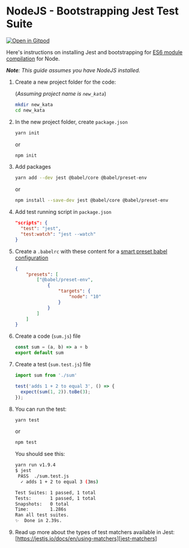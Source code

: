 # NodeJS - Bootstrapping Jest Test Suite

[![Open in Gitpod](https://gitpod.io/button/open-in-gitpod.svg)](https://gitpod.io/#https://github.com/CoderKungfu/tdd-lab-nodejs-jest)

Here's instructions on installing Jest and bootstrapping for [ES6 module compilation][babel] for Node.

*__Note__: This guide assumes you have NodeJS installed.*

1. Create a new project folder for the code:

	(*Assuming project name is `new_kata`*)

	```bash
	mkdir new_kata
	cd new_kata
	```

2. In the new project folder, create `package.json`

	```bash
	yarn init
	```

	or

	```bash
	npm init
	```

3. Add packages

	```bash
	yarn add --dev jest @babel/core @babel/preset-env
	```

	or

	```bash
	npm install --save-dev jest @babel/core @babel/preset-env
	```

4. Add test running script in `package.json`

	```json
	"scripts": {
	  "test": "jest",
	  "test:watch": "jest --watch"
	}
	```

5. Create a `.babelrc` with these content for a [smart preset babel configuration][babel-preset-env]

	```json
	{
		"presets": [
			["@babel/preset-env",
				{
					"targets": {
						"node": "10"
					}
				}
			]
		]
	}
	```

6. Create a code (`sum.js`) file

	```javascript
	const sum = (a, b) => a + b
	export default sum
	```

7. Create a test (`sum.test.js`) file

	```javascript
	import sum from './sum'

	test('adds 1 + 2 to equal 3', () => {
	  expect(sum(1, 2)).toBe(3);
	});
	```

8. You can run the test:

	```bash
	yarn test
	```

	or

	```bash
	npm test
	```

	You should see this:

	```bash
	yarn run v1.9.4
	$ jest
	 PASS  ./sum.test.js
	  ✓ adds 1 + 2 to equal 3 (3ms)

	Test Suites: 1 passed, 1 total
	Tests:       1 passed, 1 total
	Snapshots:   0 total
	Time:        1.286s
	Ran all test suites.
	✨  Done in 2.39s.
	```

9. Read up more about the types of test matchers available in Jest: [https://jestjs.io/docs/en/using-matchers][jest-matchers]

[babel]: https://babeljs.io/docs/en/
[babel-preset-env]: https://babeljs.io/docs/en/babel-preset-env
[jest-matchers]: https://jestjs.io/docs/en/using-matchers
